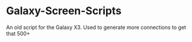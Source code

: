 # Galaxy-Screen-Scripts
An old script for the Galaxy X3. Used to generate more connections to get that 500+
